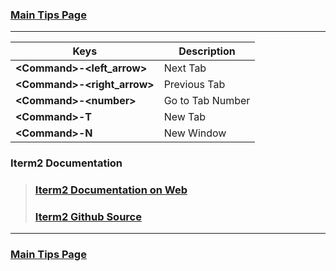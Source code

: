 ### [Main Tips Page](https://github.com/sethfuller/tips/blob/main/tech_tips/README.md)

----------

| Keys                          | Description      |
|-------------------------------|------------------|
| **\<Command>-\<left_arrow>**  | Next Tab         |
| **\<Command>-\<right_arrow>** | Previous Tab     |
| **\<Command>-\<number>**      | Go to Tab Number |
| **\<Command>-T**              | New Tab          |
| **\<Command>-N**              | New Window       |


### Iterm2 Documentation
> ### [Iterm2 Documentation on Web](https://iterm2.com/documentation.html)
> ### [Iterm2 Github Source](https://github.com/gnachman/iTerm2)

----------

### [Main Tips Page](https://github.com/sethfuller/tips/blob/main/tech_tips/README.md)
